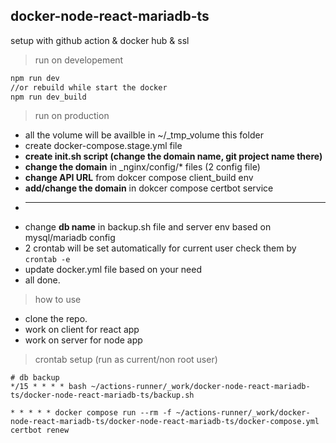 ## docker-node-react-mariadb-ts
setup with github action & docker hub & ssl 

> run on developement

```bash
npm run dev
//or rebuild while start the docker
npm run dev_build
```

> run on production

- all the volume will be availble in ~/_tmp_volume this folder
- create docker-compose.stage.yml file
- **create init.sh script (change the domain name, git project name there)**
- **change the domain** in _nginx/config/* files (2 config file)
- **change API URL** from dokcer compose client_build env 
- **add/change the domain** in dokcer compose certbot service
- ___
- change **db name** in backup.sh file and server env based on mysql/mariadb config
- 2 crontab will be set automatically for current user check them by ``` crontab -e ```
- update docker.yml file based on your need
- all done.

> how to use
 - clone the repo.
 - work on client for react app
 - work on server for node app

> crontab setup (run as current/non root user)


```
# db backup
*/15 * * * * bash ~/actions-runner/_work/docker-node-react-mariadb-ts/docker-node-react-mariadb-ts/backup.sh

* * * * * docker compose run --rm -f ~/actions-runner/_work/docker-node-react-mariadb-ts/docker-node-react-mariadb-ts/docker-compose.yml certbot renew
```